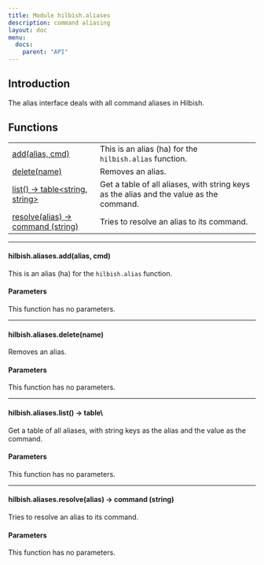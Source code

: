 ```yaml
---
title: Module hilbish.aliases
description: command aliasing
layout: doc
menu:
  docs:
    parent: "API"
---
```


## Introduction
The alias interface deals with all command aliases in Hilbish.

## Functions
|||
|----|----|
|<a href="#aliases.add">add(alias, cmd)</a>|This is an alias (ha) for the `hilbish.alias` function.|
|<a href="#aliases.delete">delete(name)</a>|Removes an alias.|
|<a href="#aliases.list">list() -> table<string, string></a>|Get a table of all aliases, with string keys as the alias and the value as the command.|
|<a href="#aliases.resolve">resolve(alias) -> command (string)</a>|Tries to resolve an alias to its command.|

<hr><div id='aliases.add'>
<h4 class='heading'>
hilbish.aliases.add(alias, cmd)
<a href="#aliases.add" class='heading-link'>
	<i class="fas fa-paperclip"></i>
</a>
</h4>

This is an alias (ha) for the `hilbish.alias` function.
#### Parameters
This function has no parameters.  
</div>

<hr><div id='aliases.delete'>
<h4 class='heading'>
hilbish.aliases.delete(name)
<a href="#aliases.delete" class='heading-link'>
	<i class="fas fa-paperclip"></i>
</a>
</h4>

Removes an alias.
#### Parameters
This function has no parameters.  
</div>

<hr><div id='aliases.list'>
<h4 class='heading'>
hilbish.aliases.list() -> table\<string, string>
<a href="#aliases.list" class='heading-link'>
	<i class="fas fa-paperclip"></i>
</a>
</h4>

Get a table of all aliases, with string keys as the alias and the value as the command.
#### Parameters
This function has no parameters.  
</div>

<hr><div id='aliases.resolve'>
<h4 class='heading'>
hilbish.aliases.resolve(alias) -> command (string)
<a href="#aliases.resolve" class='heading-link'>
	<i class="fas fa-paperclip"></i>
</a>
</h4>

Tries to resolve an alias to its command.
#### Parameters
This function has no parameters.  
</div>

